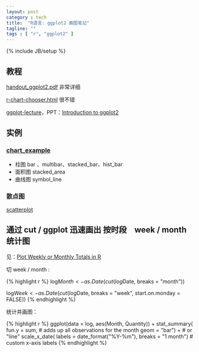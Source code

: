 ```yaml
---
layout: post
category : tech
title:  "R语言: ggplot2 画图笔记"
tagline: ""
tags : [ "r", "ggplot2" ] 
---
```

{% include JB/setup %}

## 教程
 
[handout_ggplot2.pdf](http://www.ceb-institute.org/bbs/wp-content/uploads/2011/09/handout_ggplot2.pdf) 非常详细

[r-chart-chooser.html](http://www.yaksis.com/posts/r-chart-chooser.html) 很不错

[ggplot-lecture](https://github.com/karthikram/ggplot-lecture)，PPT：[Introduction to ggplot2](https://github.com/karthikram/ggplot-lecture/blob/master/ggplot.pdf?raw=true)

## 实例

### [chart_example](https://github.com/abbypan/chart_example)

- 柱图 bar 、multibar、stacked_bar、hist_bar
- 面积图 stacked_area
- 曲线图 symbol_line

### 散点图

[scatterplot](http://www.cookbook-r.com/Graphs/Scatterplots_%28ggplot2%29/)

## 通过 cut / ggplot 迅速画出 按时段　week / month 统计图

见：[Plot Weekly or Monthly Totals in R](http://www.r-bloggers.com/plot-weekly-or-monthly-totals-in-r/)

切 week / month :

{% highlight r %}
log$Month <- as.Date(cut(log$Date,  breaks = "month"))

log$Week <- as.Date(cut(log$Date,  breaks = "week",  start.on.monday = FALSE))
{% endhighlight %}

统计并画图：

{% highlight r %}
ggplot(data = log,
    aes(Month, Quantity)) +
    stat_summary(
    fun.y = sum, # adds up all observations for the month
    geom = "bar") + # or "line"
    scale_x_date(
            labels = date_format("%Y-%m"),
            breaks = "1 month") # custom x-axis labels
{% endhighlight %}
